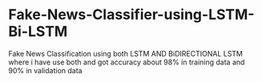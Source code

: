 # Fake-News-Classifier-using-LSTM-Bi-LSTM
Fake News Classification using both LSTM AND BiDIRECTIONAL LSTM where i have use both and got accuracy about 98% in training data and 90% in validation data 

